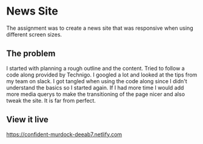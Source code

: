 # News Site

The assignment was to create a news site that was responsive when using different screen sizes. 

## The problem

I started with planning a rough outline and the content. Tried to follow a code along provided by Technigo. I googled a lot and looked at the tips from my team on slack. I got tangled when using the code along since I didn't understand the basics so I started again. If I had more time I would add more media querys to make the transitioning of the page nicer and also tweak the site. It is far from perfect. 

## View it live

https://confident-murdock-deeab7.netlify.com

